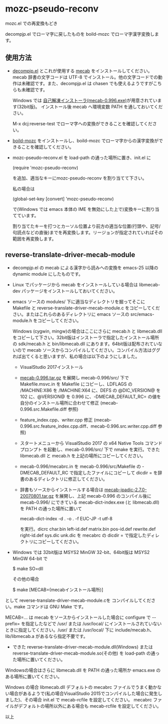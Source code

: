 # mozc-pseudo-reconv

mozc.el での再変換もどき

decompjp.el でローマ字に戻したものを boild-mozc でローマ字漢字変換します。

## 使用方法
* [decompjp.el](https://gist.github.com/kiwanami/1601147) とこれが使用する [mecab](http://taku910.github.io/mecab/) をインストールしてください。mecab 辞書の文字コードは UTF-8 でインストール。他の文字コードでの動作は未確認です。また、decompjp.el は chasen でも使えるようですがこちらも未確認です。

  Windows では [自己解凍インストーラ(mecab-0.996.exe)](https://drive.google.com/uc?export=download&id=0B4y35FiV1wh7WElGUGt6ejlpVXc)が用意されています(32bit版)。
  インストール後 mecab へ環境変数 PATH を通しておいてください。

  M-x dcj:reverse-test でローマ字への変換ができることを確認してください。

* [boild-mozc](https://github.com/tadanagao/boiled-mozc) をインストールし、boild-mozc でローマ字からの漢字変換ができることを確認してください。

* mozc-pseudo-reconv.el を load-path の通った場所に置き、init.el に

    (require 'mozc-pseudo-reconv)

  を追加、適当なキーにmozc-pseudo-reconv を割り当てて下さい。

  私の場合は

  (global-set-key [convert] 'mozc-pseudo-reconv)

  で(Windows では emacs 本体の IME を無効にした上で)変換キーに割り当てています。

  割り当てたキーを打つとカーソル位置より前方の適当な位置(行頭や、記号/句読点などの直後)までを再変換します。リージョンが指定されていればその範囲を再変換します。

## reverse-translate-driver-mecab-module
* decompjp.el の mecab による漢字から読みへの変換を emacs-25 以降の dynamic module にしたものです。

* Linux でパッケージから mecab をインストールしている場合は libmecab-dev パッケージをインストールしておいてください。

* emacs ソースの modules/ 下に適当なディレクトリを掘ってそこに Makefile と reverse-translate-driver-mecab-module.c をコピーしてください。またはこれらのあるディレクトリに emacs ソースの src/emacs-module.h をコピーしてください。

    Windows (cygwin, mingw)の場合はここにさらに mecab.h と libmecab.dll をコピーして下さい。32bit版はインストーラで指定したインストール場所の sdk/mecab.h と bin/libmecab.dll にあります。64bit版は配布されていないので mecab ソースからコンパイルしてください。コンパイル方法はググれば出てくると思いますが、私の場合は以下のようにしました。

  - VisualStudio 2017インストール

  - [mecab-0.996.tar.gz](https://drive.google.com/uc?export=download&id=0B4y35FiV1wh7cENtOXlicTFaRUE) を展開し mecab-0.996/src/ 下で Makefile.msvc.in を Makefile にコピーし、LDFLAGS の /MACHINE:X86 を /MACHINE:X64 に、DEFS の @DIC\_VERSION@ を 102 に、@VERSION@ を 0.996 に、-DMECAB\_DEFAULT\_RC= の値を自分のインストール場所に合わせて修正 (mecab-0.996.src.Makefile.diff 参照)

  - feature\_index.cpp、writer.cpp 修正 (mecab-0.996.src.feature_index.cpp.diff、mecab-0.996.src.writer.cpp.diff 参照)

  - スタートメニューから VisualStudio 2017 の x64 Native Tools コマンドプロンプト を起動し、mecab-0.996/src/ 下で nmake を実行。できた libmecab.dll と mecab.h を上記の場所にコピーしてください。

  - mecab-0.996/mecabrc.in を mecab-0.996/src/Makefile の -DMECAB\_DEFAULT\_RC で指定したファイルにコピーして dicdir = を辞書のあるディレクトリに修正してください。

  - 辞書もソースからインストールする場合は [mecab-ipadic-2.7.0-20070801.tar.gz](https://drive.google.com/uc?export=download&id=0B4y35FiV1wh7MWVlSDBCSXZMTXM) を展開し、上記 mecab-0.996 のコンパイル後に mecab-0.996/ にできている mecab-dict-index.exe (と libmecab.dll) を PATH の通った場所に置いて

    mecab-dict-index -d . -o . -f EUC-JP -t utf-8

    を実行。dicrc char.bin left-id.def matrix.bin pos-id.def rewrite.def right-id.def sys.dic unk.dic を mecabrc の dicdir = で指定したディレクトリにコピーしてください。

* Windows では 32bit版は MSYS2 MinGW 32-bit、64bit版は MSYS2 MinGW 64-bit で

    $ make SO=dll

    その他の場合

    $ make [MECAB=(mecabインストール場所)]

として reverse-translate-driver-mecab-module.cを コンパイルしてください。make コマンドは GNU Make です。

MECAB=... は mecab をソースからインストールした場合に configure で --prefix= を指定したなどで /usr/ または /usr/local/ にインストールされていないときに指定してください。/usr/ または /usr/local/ 下に include/mecab.h、lib/libmecab.a があるなら指定不要です。

* できた reverse-translate-driver-mecab-module.dll(Windows) または reverse-translate-driver-mecab-module.so(その他) を load-path の通った場所に置いてください。

Windowsの場合はさらに libmecab.dll を PATH の通った場所か emacs.exe のある場所に置いてください。

Windows の場合 libmecab.dll デフォルトの mecabrc ファイルでうまく動かない場合があるようで(私の場合VisualStudio 2015でコンパイルした場合に発生しました)、その場合 init.el で mecab-rcfile を設定してください。
mecabrc ファイルがデフォルトの場所以外にある場合も mecab-rcfile を設定してください。

以上